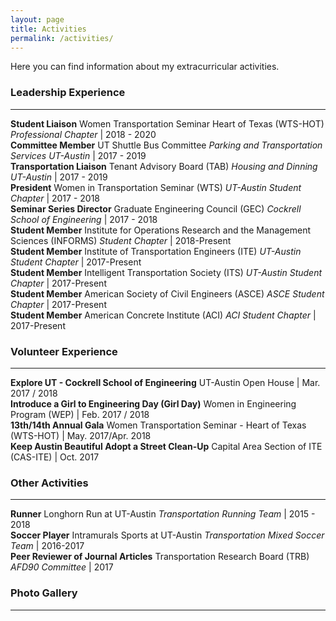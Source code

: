 ```yaml
---
layout: page
title: Activities
permalink: /activities/
---
```


Here you can find information about my extracurricular activities.

### Leadership Experience
___

<b>Student Liaison</b> Women Transportation Seminar Heart of Texas (WTS-HOT) <i>Professional Chapter</i> | 2018 - 2020 <br>
<b>Committee Member</b> UT Shuttle Bus Committee <i>Parking and Transportation Services UT-Austin</i> | 2017 - 2019 <br>
<b>Transportation Liaison</b> Tenant Advisory Board (TAB) <i>Housing and Dinning UT-Austin</i> | 2017 - 2019 <br>
<b>President</b> Women in Transportation Seminar (WTS) <i>UT-Austin Student Chapter</i> | 2017 - 2018 <br>
<b>Seminar Series Director</b> Graduate Engineering Council (GEC) <i>Cockrell School of Engineering</i> | 2017 - 2018 <br>
<b>Student Member</b> Institute for Operations Research and the Management Sciences (INFORMS)  <i>Student Chapter</i> | 2018-Present <br>
<b>Student Member</b> Institute of Transportation Engineers (ITE) <i>UT-Austin Student Chapter</i> | 2017-Present <br>
<b>Student Member</b> Intelligent Transportation Society (ITS) <i>UT-Austin Student Chapter</i> | 2017-Present <br>
<b>Student Member</b> American Society of Civil Engineers (ASCE) <i>ASCE Student Chapter</i> | 2017-Present <br>
<b>Student Member</b> American Concrete Institute (ACI) <i>ACI Student Chapter</i> | 2017-Present <br>

### Volunteer Experience
___

<b>Explore UT - Cockrell School of Engineering</b> UT-Austin Open House | Mar. 2017 / 2018 <br>
<b>Introduce a Girl to Engineering Day (Girl Day)</b> Women in Engineering Program (WEP) | Feb. 2017 / 2018 <br>
<b>13th/14th Annual Gala</b> Women Transportation Seminar - Heart of Texas (WTS-HOT) | May. 2017/Apr. 2018 <br>
<b>Keep Austin Beautiful Adopt a Street Clean-Up</b> Capital Area Section of ITE (CAS-ITE) | Oct. 2017 <br>

### Other Activities
___

<b>Runner</b> Longhorn Run at UT-Austin <i>Transportation Running Team</i> | 2015 - 2018 <br>
<b>Soccer Player</b> Intramurals Sports at UT-Austin <i>Transportation Mixed Soccer Team</i> | 2016-2017 <br>
<b>Peer Reviewer of Journal Articles</b> Transportation Research Board (TRB) <i>AFD90 Committee</i> | 2017 <br>

### Photo Gallery
___
